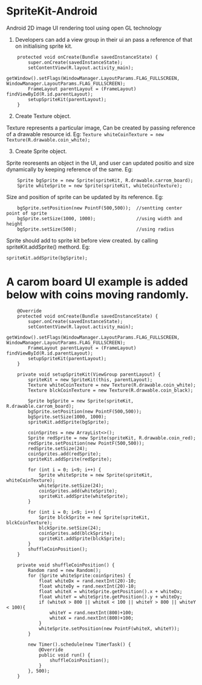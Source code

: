 # SpriteKit-Android
Android 2D image UI rendering tool using open GL technology

1. Developers can add a view group in their ui an pass a reference of that on initialising sprite kit. 

```    @Override
    protected void onCreate(Bundle savedInstanceState) {
        super.onCreate(savedInstanceState);
        setContentView(R.layout.activity_main);
        getWindow().setFlags(WindowManager.LayoutParams.FLAG_FULLSCREEN, WindowManager.LayoutParams.FLAG_FULLSCREEN);
        FrameLayout parentLayout = (FrameLayout) findViewById(R.id.parentLayout);
        setupSpriteKit(parentLayout);
    }
```


2. Create Texture object.

Texture represents a particular image, Can be created by passing reference of a drawable resource id.
Eg: 
```Texture whiteCoinTexture = new Texture(R.drawable.coin_white);```


3. Create Sprite object.

Sprite reoresents an object in the UI, and user can updated positio and size dynamically by keeping reference of the same.
Eg: 
```
    Sprite bgSprite = new Sprite(spriteKit, R.drawable.carrom_board);
    Sprite whiteSprite = new Sprite(spriteKit, whiteCoinTexture);
```
    
Size and position of sprite can be updated by its reference.
Eg: 
```
    bgSprite.setPosition(new PointF(500,500));  //sentting center point of sprite
    bgSprite.setSize(1000, 1000);               //using width and height
    bgSprite.setSize(500);                      //using radius
```

Sprite should add to sprite kit before view created. by calling spriteKit.addSprite() methord.
Eg: 
```
spriteKit.addSprite(bgSprite);
```



A carom board UI example is added below with coins moving randomly.
==================================================================
```
    @Override
    protected void onCreate(Bundle savedInstanceState) {
        super.onCreate(savedInstanceState);
        setContentView(R.layout.activity_main);
        getWindow().setFlags(WindowManager.LayoutParams.FLAG_FULLSCREEN, WindowManager.LayoutParams.FLAG_FULLSCREEN);
        FrameLayout parentLayout = (FrameLayout) findViewById(R.id.parentLayout);
        setupSpriteKit(parentLayout);
    }

    private void setupSpriteKit(ViewGroup parentLayout) {
        spriteKit = new SpriteKit(this, parentLayout);
        Texture whiteCoinTexture = new Texture(R.drawable.coin_white);
        Texture blckCoinTexture = new Texture(R.drawable.coin_black);

        Sprite bgSprite = new Sprite(spriteKit, R.drawable.carrom_board);
        bgSprite.setPosition(new PointF(500,500));
        bgSprite.setSize(1000, 1000);
        spriteKit.addSprite(bgSprite);

        coinSprites = new ArrayList<>();
        Sprite redSprite = new Sprite(spriteKit, R.drawable.coin_red);
        redSprite.setPosition(new PointF(500,500));
        redSprite.setSize(24);
        coinSprites.add(redSprite);
        spriteKit.addSprite(redSprite);

        for (int i = 0; i<9; i++) {
            Sprite whiteSprite = new Sprite(spriteKit, whiteCoinTexture);
            whiteSprite.setSize(24);
            coinSprites.add(whiteSprite);
            spriteKit.addSprite(whiteSprite);
        }

        for (int i = 0; i<9; i++) {
            Sprite blckSprite = new Sprite(spriteKit, blckCoinTexture);
            blckSprite.setSize(24);
            coinSprites.add(blckSprite);
            spriteKit.addSprite(blckSprite);
        }
        shuffleCoinPosition();
    }

    private void shuffleCoinPosition() {
        Random rand = new Random();
        for (Sprite whiteSprite:coinSprites) {
            float whiteDx = rand.nextInt(20)-10;
            float whiteDy = rand.nextInt(20)-10;
            float whiteX = whiteSprite.getPosition().x + whiteDx;
            float whiteY = whiteSprite.getPosition().y + whiteDy;
            if (whiteX > 800 || whiteX < 100 || whiteY > 800 || whiteY < 100){
                whiteY = rand.nextInt(800)+100;
                whiteX = rand.nextInt(800)+100;
            }
            whiteSprite.setPosition(new PointF(whiteX, whiteY));
        }

        new Timer().schedule(new TimerTask() {
            @Override
            public void run() {
                shuffleCoinPosition();
            }
        }, 500);
    }
```
